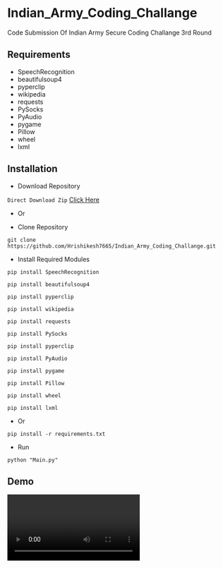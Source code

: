 # Indian_Army_Coding_Challange
Code Submission Of Indian Army Secure Coding Challange 3rd Round


## Requirements

- SpeechRecognition
- beautifulsoup4
- pyperclip
- wikipedia
- requests
- PySocks
- PyAudio
- pygame
- Pillow
- wheel
- lxml


## Installation

- Download Repository

`Direct Download Zip` [Click Here](https://github.com/Hrishikesh7665/Indian_Army_Coding_Challange/archive/refs/heads/main.zip)

- Or

- Clone Repository

```
git clone https://github.com/Hrishikesh7665/Indian_Army_Coding_Challange.git
```

- Install Required Modules

```
pip install SpeechRecognition
```
```
pip install beautifulsoup4
```
```
pip install pyperclip
```
```
pip install wikipedia
```
```
pip install requests
```
```
pip install PySocks
```
```
pip install pyperclip
```
```
pip install PyAudio
```
```
pip install pygame
```
```
pip install Pillow
```
```
pip install wheel
```
```
pip install lxml
```

- Or

```
pip install -r requirements.txt
```

- Run

```
python "Main.py"
```


## Demo

![](Demo/Demo.mp4)
